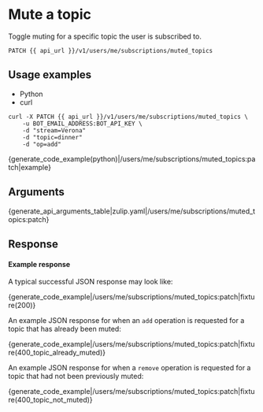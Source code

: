 # Mute a topic

Toggle muting for a specific topic the user is subscribed to.

`PATCH {{ api_url }}/v1/users/me/subscriptions/muted_topics`

## Usage examples

<div class="code-section" markdown="1">
<ul class="nav">
<li data-language="python">Python</li>
<li data-language="curl">curl</li>
</ul>
<div class="blocks">

<div data-language="curl" markdown="1">

```
curl -X PATCH {{ api_url }}/v1/users/me/subscriptions/muted_topics \
    -u BOT_EMAIL_ADDRESS:BOT_API_KEY \
    -d "stream=Verona"
    -d "topic=dinner"
    -d "op=add"
```

</div>

<div data-language="python" markdown="1">

{generate_code_example(python)|/users/me/subscriptions/muted_topics:patch|example}

</div>

</div>

</div>

## Arguments

{generate_api_arguments_table|zulip.yaml|/users/me/subscriptions/muted_topics:patch}

## Response

#### Example response

A typical successful JSON response may look like:

{generate_code_example|/users/me/subscriptions/muted_topics:patch|fixture(200)}


An example JSON response for when an `add` operation is requested for a topic
that has already been muted:

{generate_code_example|/users/me/subscriptions/muted_topics:patch|fixture(400_topic_already_muted)}

An example JSON response for when a `remove` operation is requested for a
topic that had not been previously muted:

{generate_code_example|/users/me/subscriptions/muted_topics:patch|fixture(400_topic_not_muted)}
